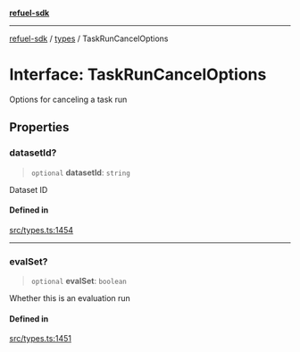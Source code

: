 [**refuel-sdk**](../../README.md)

***

[refuel-sdk](../../modules.md) / [types](../README.md) / TaskRunCancelOptions

# Interface: TaskRunCancelOptions

Options for canceling a task run

## Properties

### datasetId?

> `optional` **datasetId**: `string`

Dataset ID

#### Defined in

[src/types.ts:1454](https://github.com/refuel-ai/refuel-sdk/blob/16874f20b5fcb3c7bb7b9b1c20e6a2b25e10328d/src/types.ts#L1454)

***

### evalSet?

> `optional` **evalSet**: `boolean`

Whether this is an evaluation run

#### Defined in

[src/types.ts:1451](https://github.com/refuel-ai/refuel-sdk/blob/16874f20b5fcb3c7bb7b9b1c20e6a2b25e10328d/src/types.ts#L1451)
